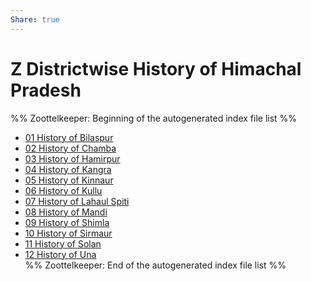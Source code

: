 ```yaml
---
Share: true
---
```

   
# Z Districtwise History of Himachal Pradesh   
%% Zoottelkeeper: Beginning of the autogenerated index file list  %%   
   
-  [01 History of Bilaspur](../../01%20History%20of%20Himachal%20Pradesh/Z%20Districtwise%20History%20of%20Himachal%20Pradesh/01%20History%20of%20Bilaspur/01%20History%20of%20Bilaspur.md)   
-  [02 History of Chamba](../../01%20History%20of%20Himachal%20Pradesh/Z%20Districtwise%20History%20of%20Himachal%20Pradesh/02%20History%20of%20Chamba/02%20History%20of%20Chamba.md)   
-  [03 History of Hamirpur](../../01%20History%20of%20Himachal%20Pradesh/Z%20Districtwise%20History%20of%20Himachal%20Pradesh/03%20History%20of%20Hamirpur/03%20History%20of%20Hamirpur.md)   
-  [04 History of Kangra](../../01%20History%20of%20Himachal%20Pradesh/Z%20Districtwise%20History%20of%20Himachal%20Pradesh/04%20History%20of%20Kangra/04%20History%20of%20Kangra.md)   
-  [05 History of Kinnaur](../../01%20History%20of%20Himachal%20Pradesh/Z%20Districtwise%20History%20of%20Himachal%20Pradesh/05%20History%20of%20Kinnaur/05%20History%20of%20Kinnaur.md)   
-  [06 History of Kullu](../../01%20History%20of%20Himachal%20Pradesh/Z%20Districtwise%20History%20of%20Himachal%20Pradesh/06%20History%20of%20Kullu/06%20History%20of%20Kullu.md)   
-  [07 History of Lahaul Spiti](../../01%20History%20of%20Himachal%20Pradesh/Z%20Districtwise%20History%20of%20Himachal%20Pradesh/07%20History%20of%20Lahaul%20Spiti/07%20History%20of%20Lahaul%20Spiti.md)   
-  [08 History of Mandi](../../01%20History%20of%20Himachal%20Pradesh/Z%20Districtwise%20History%20of%20Himachal%20Pradesh/08%20History%20of%20Mandi/08%20History%20of%20Mandi.md)   
-  [09 History of Shimla](../../01%20History%20of%20Himachal%20Pradesh/Z%20Districtwise%20History%20of%20Himachal%20Pradesh/09%20History%20of%20Shimla/09%20History%20of%20Shimla.md)   
-  [10 History of Sirmaur](../../01%20History%20of%20Himachal%20Pradesh/Z%20Districtwise%20History%20of%20Himachal%20Pradesh/10%20History%20of%20Sirmaur/10%20History%20of%20Sirmaur.md)   
-  [11 History of Solan](../../01%20History%20of%20Himachal%20Pradesh/Z%20Districtwise%20History%20of%20Himachal%20Pradesh/11%20History%20of%20Solan/11%20History%20of%20Solan.md)   
-  [12 History of Una](../../01%20History%20of%20Himachal%20Pradesh/Z%20Districtwise%20History%20of%20Himachal%20Pradesh/12%20History%20of%20Una/12%20History%20of%20Una.md)   
%% Zoottelkeeper: End of the autogenerated index file list  %%
